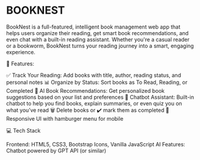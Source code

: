 # BOOKNEST
BookNest is a full-featured, intelligent book management web app that helps users organize their reading, get smart book recommendations, and even chat with a built-in reading assistant. Whether you're a casual reader or a bookworm, BookNest turns your reading journey into a smart, engaging experience.

🚀 Features:

✅ Track Your Reading: Add books with title, author, reading status, and personal notes
📊 Organize by Status: Sort books as To Read, Reading, or Completed
🧠 AI Book Recommendations: Get personalized book suggestions based on your list and preferences
🤖 Chatbot Assistant: Built-in chatbot to help you find books, explain summaries, or even quiz you on what you’ve read
🗑️ Delete books or ✔️ mark them as completed
🍔 Responsive UI with hamburger menu for mobile

💻 Tech Stack

Frontend: HTML5, CSS3, Bootstrap Icons, Vanilla JavaScript
AI Features: Chatbot powered by GPT API (or similar)
